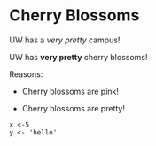 # Cherry Blossoms

UW has a *very pretty* campus! 

UW has **very pretty** cherry blossoms!

Reasons:

* Cherry blossoms are pink!
- Cherry blossoms are pretty!

```
x <-5
y <- 'hello'
```
